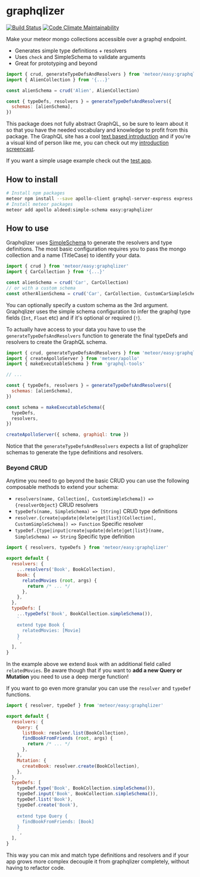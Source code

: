 # graphqlizer 

[![Build Status](http://img.shields.io/travis/matteodem/graphqlizer.svg)](https://travis-ci.org/matteodem/graphqlizer)
[![Code Climate Maintainability](https://api.codeclimate.com/v1/badges/0bf617660f13359a56b5/maintainability)](https://codeclimate.com/github/matteodem/graphqlizer/maintainability)

Make your meteor mongo collections accessible over a graphql endpoint.

* Generates simple type definitions + resolvers
* Uses `check` and SimpleSchema to validate arguments
* Great for prototyping and beyond

```js
import { crud, generateTypeDefsAndResolvers } from 'meteor/easy:graphqlizer'
import { AlienCollection } from '{...}'

const alienSchema = crud('Alien', AlienCollection)

const { typeDefs, resolvers } = generateTypeDefsAndResolvers({
  schemas: [alienSchema],
})
```

This package does not fully abstract GraphQL, so be sure to learn about it so that you have the
needed vocabulary and knowledge to profit from this package. The GraphQL site has a
cool [text based introduction](http://graphql.org/learn/) and if you're a visual kind of person like me, 
you can check out my [introduction screencast](https://matteos-tech-courses.thinkific.com/courses/introduction-to-graphql).

If you want a simple usage example check out the [test app](https://github.com/matteodem/graphqlizer-test-app).

## How to install

```bash
# Install npm packages
meteor npm install --save apollo-client graphql-server-express express graphql graphql-tools body-parser
# Install meteor packages
meteor add apollo aldeed:simple-schema easy:graphqlizer
```

## How to use

Graphqlizer uses [SimpleSchema](https://github.com/aldeed/meteor-simple-schema) to generate the resolvers and type definitions. 
The most basic configuration requires you to pass the mongo collection and a name (TitleCase) to identify your data.

```js
import { crud } from 'meteor/easy:graphqlizer'
import { CarCollection } from '{...}'

const alienSchema = crud('Car', CarCollection)
// or with a custom schema
const otherAlienSchema = crud('Car', CarCollection, CustomCarSimpleSchema)
```

You can optionally specify a custom schema as the 3rd argument. 
Graphqlizer uses the simple schema configuration to infer the 
graphql type fields (`Int`, `Float` etc) and if it's optional or required (`!`). 

To actually have access to your data you 
have to use the `generateTypeDefsAndResolvers`
function to generate the final typeDefs and resolvers to create the GraphQL schema.

```js
import { crud, generateTypeDefsAndResolvers } from 'meteor/easy:graphqlizer'
import { createApolloServer } from 'meteor/apollo'
import { makeExecutableSchema } from 'graphql-tools'

// ...

const { typeDefs, resolvers } = generateTypeDefsAndResolvers({
  schemas: [alienSchema],
})

const schema = makeExecutableSchema({
  typeDefs,
  resolvers,
})

createApolloServer({ schema, graphiql: true })
```

Notice that the `generateTypeDefsAndResolvers` expects a list of graphqlizer schemas
to generate the type definitions and resolvers.

### Beyond CRUD

Anytime you need to go beyond the basic CRUD you can use the following composable methods to extend your schema:

* `resolvers(name, Collection[, CustomSimpleSchema]) => {resolverObject}` CRUD resolvers
* `typeDefs(name, SimpleSchema) => [String]` CRUD type definitions
* `resolver.{create|update|delete|get|list}(Collection[, CustomSimpleSchema]) => Function` Specific resolver
* `typeDef.{type|input|create|update|delete|get|list}(name, SimpleSchema) => String` Specific type definition

```js
import { resolvers, typeDefs } from 'meteor/easy:graphqlizer'

export default {
  resolvers: {
    ...resolvers('Book', BookCollection),
    Book: {
      relatedMovies (root, args) {
        return /* ... */
      },
    },
  },
  typeDefs: [
    ...typeDefs('Book', BookCollection.simpleSchema()),
    `
    extend type Book {
      relatedMovies: [Movie]   
    }
    `,
  ],
}
```

In the example above we extend `Book` with an additional field called `relatedMovies`. Be aware though that if you want to **add a new Query or Mutation** you need to use a deep merge function!

If you want to go even more granular you can use the `resolver` and `typeDef` functions.

```js
import { resolver, typeDef } from 'meteor/easy:graphqlizer'

export default {
  resolvers: {
    Query: {
      listBook: resolver.list(BookCollection),
      findBookFromFriends (root, args) {
        return /* ... */      
      },
    },
    Mutation: {
      createBook: resolver.create(BookCollection),
    },
  },
  typeDefs: [
    typeDef.type('Book', BookCollection.simpleSchema()),
    typeDef.input('Book', BookCollection.simpleSchema()),
    typeDef.list('Book'),
    typeDef.create('Book'),
    `
    extend type Query {
      findBookFromFriends: [Book]
    }
    `,
  ],
}
```

This way you can mix and match type definitions and resolvers and if your app grows more complex decouple it from graphqlizer completely, without having to refactor code.
